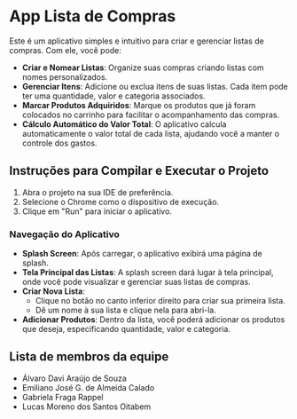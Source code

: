 # App Lista de Compras

Este é um aplicativo simples e intuitivo para criar e gerenciar listas de compras. Com ele, você pode:

- **Criar e Nomear Listas**: Organize suas compras criando listas com nomes personalizados.
- **Gerenciar Itens**: Adicione ou exclua itens de suas listas. Cada item pode ter uma quantidade, valor e categoria associados.
- **Marcar Produtos Adquiridos**: Marque os produtos que já foram colocados no carrinho para facilitar o acompanhamento das compras.
- **Cálculo Automático do Valor Total**: O aplicativo calcula automaticamente o valor total de cada lista, ajudando você a manter o controle dos gastos.

## Instruções para Compilar e Executar o Projeto

1. Abra o projeto na sua IDE de preferência.
2. Selecione o Chrome como o dispositivo de execução.
3. Clique em "Run" para iniciar o aplicativo.

### Navegação do Aplicativo

- **Splash Screen**: Após carregar, o aplicativo exibirá uma página de splash.
- **Tela Principal das Listas**: A splash screen dará lugar à tela principal, onde você pode visualizar e gerenciar suas listas de compras.
- **Criar Nova Lista**:
  - Clique no botão no canto inferior direito para criar sua primeira lista.
  - Dê um nome à sua lista e clique nela para abri-la.
- **Adicionar Produtos**: Dentro da lista, você poderá adicionar os produtos que deseja, especificando quantidade, valor e categoria.

## Lista de membros da equipe

- Álvaro Davi Araújo de Souza
- Emiliano José G. de Almeida Calado
- Gabriela Fraga Rappel
- Lucas Moreno dos Santos Oitabem
